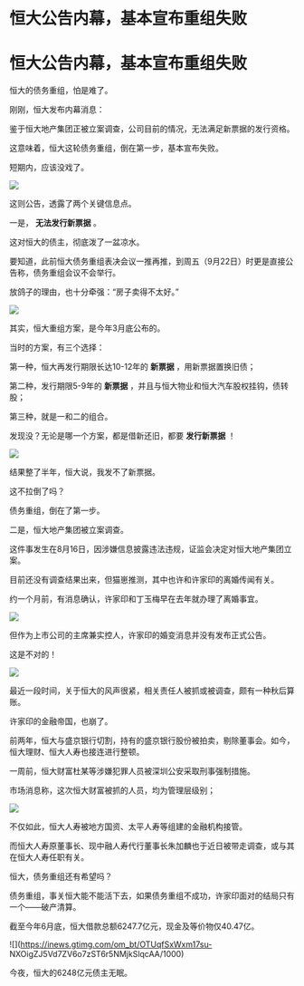 # 恒大公告内幕，基本宣布重组失败

# 恒大公告内幕，基本宣布重组失败

恒大的债务重组，怕是难了。

刚刚，恒大发布内幕消息：

鉴于恒大地产集团正被立案调查，公司目前的情况，无法满足新票据的发行资格。

这意味着，恒大这轮债务重组，倒在第一步，基本宣布失败。

短期内，应该没戏了。

![](https://inews.gtimg.com/om_bt/OCf_LTclTE7gXBP8NQ6ZMai9Iz1HC0Mu_vTPeZolo47sQAA/1000)

这则公告，透露了两个关键信息点。

一是， **无法发行新票据** 。

这对恒大的债主，彻底泼了一盆凉水。

要知道，此前恒大债务重组表决会议一推再推，到周五（9月22日）时更是直接公告称，债务重组会议不会举行。

放鸽子的理由，也十分牵强：“房子卖得不太好。”

![](https://inews.gtimg.com/om_bt/ON7JC4bwdYey7DH5F7G7R-MGbW0ACufP_NIHOKAtvChZIAA/1000)

其实，恒大重组方案，是今年3月底公布的。

当时的方案，有三个选择：

第一种，恒大再发行期限长达10-12年的 **新票据** ，用新票据置换旧债；

第二种，发行期限5-9年的 **新票据** ，并且与恒大物业和恒大汽车股权挂钩，债转股；

第三种，就是一和二的组合。

发现没？无论是哪一个方案，都是借新还旧，都要 **发行新票据** ！

![](https://inews.gtimg.com/om_bt/Oo80OiNVyuosMB_hnGrM00T1VNnEczja7PLxXfWYQFNzEAA/1000)

结果整了半年，恒大说，我发不了新票据。

这不拉倒了吗？

债务重组，倒在了第一步。

二是，恒大地产集团被立案调查。

这件事发生在8月16日，因涉嫌信息披露违法违规，证监会决定对恒大地产集团立案。

目前还没有调查结果出来，但猫崽推测，其中也许和许家印的离婚传闻有关。

约一个月前，有消息确认，许家印和丁玉梅早在去年就办理了离婚事宜。

![](https://inews.gtimg.com/om_bt/OrogKu1O0KQISw_yskG4vkSS9Y0m-Rbkntonx2LMP9xBoAA/1000)

但作为上市公司的主席兼实控人，许家印的婚变消息并没有发布正式公告。

这是不对的！

![](https://inews.gtimg.com/om_bt/OpofUtfCkQWcn83qKFain1mx2Ql54sY4kovaMkFuZmQWMAA/1000)

最近一段时间，关于恒大的风声很紧，相关责任人被抓或被调查，颇有一种秋后算账。

许家印的金融帝国，也崩了。

前两年，恒大与盛京银行切割，持有的盛京银行股份被拍卖，剔除董事会。如今，恒大理财、恒大人寿也接连进行整顿。

一周前，恒大财富杜某等涉嫌犯罪人员被深圳公安采取刑事强制措施。

市场消息称，这次恒大财富被抓的人员，均为管理层级别；

![](https://inews.gtimg.com/om_bt/OoLhNqRQKBsdKKAQ7cx18NfzL0T-bEwpK6pXUzEZLwR2gAA/1000)

不仅如此，恒大人寿被地方国资、太平人寿等组建的金融机构接管。

而恒大人寿原董事长、现中融人寿代行董事长朱加麟也于近日被带走调查，或与其在恒大人寿任职有关。

恒大，债务重组还有希望吗？

债务重组，事关恒大能不能活下去，如果债务重组不成功，许家印面对的结局只有一个——破产清算。

截至今年6月底，恒大借款总额6247.7亿元，现金及等价物仅40.47亿。

![](https://inews.gtimg.com/om_bt/OTUqfSxWxm17su-
NXOigZJ5Vd7ZV6o7zST6r5NMjkSlqcAA/1000)

今夜，恒大的6248亿元债主无眠。

